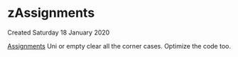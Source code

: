 # zAssignments
Created Saturday 18 January 2020

[Assignments](zAssignments/Assignments.md)
Uni or empty clear all the corner cases. Optimize the code too.

